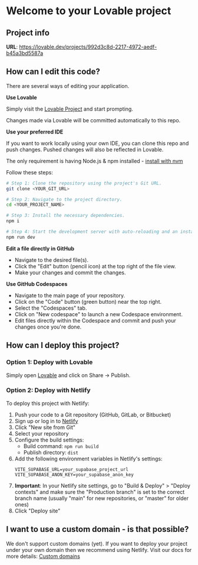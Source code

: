 # Welcome to your Lovable project

## Project info

**URL**: https://lovable.dev/projects/992d3c8d-2217-4972-aedf-b45a3bd5587a

## How can I edit this code?

There are several ways of editing your application.

**Use Lovable**

Simply visit the [Lovable Project](https://lovable.dev/projects/992d3c8d-2217-4972-aedf-b45a3bd5587a) and start prompting.

Changes made via Lovable will be committed automatically to this repo.

**Use your preferred IDE**

If you want to work locally using your own IDE, you can clone this repo and push changes. Pushed changes will also be reflected in Lovable.

The only requirement is having Node.js & npm installed - [install with nvm](https://github.com/nvm-sh/nvm#installing-and-updating)

Follow these steps:

```sh
# Step 1: Clone the repository using the project's Git URL.
git clone <YOUR_GIT_URL>

# Step 2: Navigate to the project directory.
cd <YOUR_PROJECT_NAME>

# Step 3: Install the necessary dependencies.
npm i

# Step 4: Start the development server with auto-reloading and an instant preview.
npm run dev
```

**Edit a file directly in GitHub**

- Navigate to the desired file(s).
- Click the "Edit" button (pencil icon) at the top right of the file view.
- Make your changes and commit the changes.

**Use GitHub Codespaces**

- Navigate to the main page of your repository.
- Click on the "Code" button (green button) near the top right.
- Select the "Codespaces" tab.
- Click on "New codespace" to launch a new Codespace environment.
- Edit files directly within the Codespace and commit and push your changes once you're done.

## How can I deploy this project?

### Option 1: Deploy with Lovable
Simply open [Lovable](https://lovable.dev/projects/992d3c8d-2217-4972-aedf-b45a3bd5587a) and click on Share -> Publish.

### Option 2: Deploy with Netlify

To deploy this project with Netlify:

1. Push your code to a Git repository (GitHub, GitLab, or Bitbucket)
2. Sign up or log in to [Netlify](https://www.netlify.com)
3. Click "New site from Git"
4. Select your repository
5. Configure the build settings:
   - Build command: `npm run build`
   - Publish directory: `dist`
6. Add the following environment variables in Netlify's settings:
   ```
   VITE_SUPABASE_URL=your_supabase_project_url
   VITE_SUPABASE_ANON_KEY=your_supabase_anon_key
   ```
7. **Important**: In your Netlify site settings, go to "Build & Deploy" > "Deploy contexts" and make sure the "Production branch" is set to the correct branch name (usually "main" for new repositories, or "master" for older ones)
8. Click "Deploy site"

## I want to use a custom domain - is that possible?

We don't support custom domains (yet). If you want to deploy your project under your own domain then we recommend using Netlify. Visit our docs for more details: [Custom domains](https://docs.lovable.dev/tips-tricks/custom-domain/)